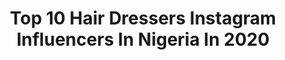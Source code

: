 ---
title: Top 10 Hair Dressers Instagram Influencers In Nigeria In 2020
description: >-
  Find top hair dressers Instagram influencers in Nigeria in 2020. Most popular hashtags: #explorepage #naturalhairtips #fashion #ad.
platform: Instagram
profiles:
  - username: "manu.sainii"
    fullname: >-
      Manu Saini
    location: "Nigeria"
    followers: 10082
    engagement: 2007
    commentsToLikes: 0.129296
    id: ck9wfx3f3qw2a0j78i53fxb47
    verified: false
    hashtags: "#instagramhub, #fitspo, #killshot, #nature"
  - username: "trophdoph"
    fullname: >-
      🏆Trophie Douglas🏆
    location: "Nigeria"
    followers: 37805
    engagement: 904
    commentsToLikes: 0.034864
    id: ck5ccz1xai9050i11i8fy5xvz
    verified: false
    hashtags: "#9monthsold, #14weekspregnant, #15weekspregnant, #22weekspregnant"
  - username: "qourtknee"
    fullname: >-
      Qourtknee CoCoPuffs
    location: "Nigeria"
    followers: 30264
    engagement: 756
    commentsToLikes: 0.024768
    id: ck0u87v1w6nsd0i19slaub337
    verified: false
    hashtags: "#infinitehairgrowth, #ad"
  - username: "sonizyyy"
    fullname: >-
      Sonia❤️
    location: "Nigeria"
    followers: 10224
    engagement: 1401
    commentsToLikes: 0.065616
    id: ck8t0084aqedk0j78ivh4ah3j
    verified: false
    hashtags: "#trillervids, #dance, #explore, #explorepage"
  - username: "tamara.aig"
    fullname: >-
      Tamara |The Beauty Guru🇳🇬
    location: "Nigeria"
    followers: 10144
    engagement: 1133
    commentsToLikes: 0.075664
    id: ck5hdea8mmyju0i11dmzcoeux
    verified: false
    hashtags: "#quarantine2020, #4bhairstyles, #naijanaturals, #scarfstyles"
  - username: "ashleychao__"
    fullname: >-
      Chaosun
    location: "Nigeria"
    followers: 8446
    engagement: 1885
    commentsToLikes: 0.017754
    id: ckap8zybvqmgw0i78o3nzwnrd
    verified: false
    hashtags: "#staysafe, #hatfished, #rebackenya, #explorepage"
  - username: "miss_tera"
    fullname: >-
      Tera ♥
    location: "Nigeria"
    followers: 16882
    engagement: 776
    commentsToLikes: 0.033882
    id: ck8szn5wyp2f10j78dylemj4o
    verified: false
    hashtags: "#kinkychics, #luvyourmane, #curlywurly, #igcurlss"
  - username: "jamie_ikiah"
    fullname: >-
      AMARACHI
    location: "Nigeria"
    followers: 31921
    engagement: 531
    commentsToLikes: 0.066546
    id: ckap0kwtuqr7b0i78znoye4j6
    verified: false
    hashtags: "#glowup, #hair, #viral, #happy"
  - username: "istina.manners"
    fullname: >-
      K R I S T I N A
    location: "Nigeria"
    followers: 3504
    engagement: 4698
    commentsToLikes: 0.036739
    id: ckaowjffe96u20i78rgwos8k5
    verified: false
    hashtags: "#highpuff, #couplegoals, #liquideyeliner, #fotografia"
  - username: "wilphanie"
    fullname: >-
      W I L P H A N I E
    location: "Nigeria"
    followers: 3295
    engagement: 1915
    commentsToLikes: 0.074746
    id: ckap0e1cnpva90i78yuouuhxw
    verified: false
    hashtags: "#islandlife, #texturetuesday, #4bhair, #4bhairtype"
---